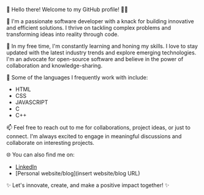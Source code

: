 

👋 Hello there! Welcome to my GitHub profile! 👨‍💻

🔭 I'm a passionate software developer with a knack for building innovative and efficient solutions. I thrive on tackling complex problems and transforming ideas into reality through code.

🌱 In my free time, I'm constantly learning and honing my skills. I love to stay updated with the latest industry trends and explore emerging technologies. I'm an advocate for open-source software and believe in the power of collaboration and knowledge-sharing.

🚀 Some of the languages I frequently work with include:
- HTML
- CSS
- JAVASCRIPT
- C
- C++

📫 Feel free to reach out to me for collaborations, project ideas, or just to connect. I'm always excited to engage in meaningful discussions and collaborate on interesting projects.

🌐 You can also find me on:
- [LinkedIn](https://www.linkedin.com/in/abhik-chakrabortty-7652671b0/)
- [Personal website/blog](insert website/blog URL)

✨ Let's innovate, create, and make a positive impact together! ✨
